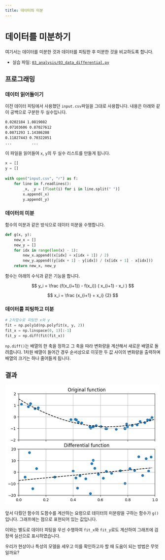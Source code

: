 ```yaml
---
title: 데이터의 미분
---
```


# 데이터를 미분하기

여기서는 데이터를 미분한 것과 데이터를 피팅한 후 미분한 것을 비교하도록 합니다.

- 실습 파일: [`03_analysis/03_data_differential.py`](https://github.com/CNU-Computer-Physics/Example-and-Practice/blob/main/03_analysis/03_data_differential.py)

## 프로그래밍

### 데이터 읽어들이기

이전 데이터 피팅에서 사용했던 `input.csv`파일을 그대로 사용합니다. 내용은 아래와 같이 공백으로 구분한 두 실수입니다.

```txt
0.0202184 1.0819082
0.07103606 0.87027612
0.0871293 1.14386208
0.11827443 0.70322051
...         ...
```

이 파일을 읽어들여 `x`, `y`의 두 실수 리스트를 만들게 됩니다.

```python
x = []
y = []

with open("input.csv", "r") as f:
    for line in f.readlines():
        _x, _y = [float(i) for i in line.split(" ")]
        x.append(_x)
        y.append(_y)
```

### 데이터의 미분

함수의 미분과 같은 방식으로 데이터 미분을 수행합니다.

```python
def g(x, y):
    new_x = []
    new_y = []
    for idx in range(len(x) - 1):
        new_x.append((x[idx] + x[idx + 1]) / 2)
        new_y.append((y[idx + 1] - y[idx]) / (x[idx + 1] - x[idx]))
    return new_x, new_y
```

함수는 아래의 수식과 같은 기능을 합니다.

$$ y_i = \frac {f(x_{i+1}) - f(x_i)} { x_{i+1} - x_i } $$

$$ x_i = \frac {x_{i+1} + x_i} {2} $$

### 데이터를 피팅하고 미분

```python
# 2차함수로 피팅한 x와 y
fit = np.poly1d(np.polyfit(x, y, 2))
fit_x = np.linspace(0, 1)[:-1]
fit_y = np.diff(fit(fit_x))
```

`np.diff()`는 배열의 한 축을 정하고 그 축을 따라 변화량을 계산해서 새로운 배열로 돌려줍니다. 1차원 배열이 들어간 경우 순서상으로 이웃한 두 값 사이의 변화량을 출력하며 배열의 크기는 하나 줄어들게 됩니다.

## 결과

![코드 결과](assets/data_differential_1.png)

앞서 다뤘던 함수의 도함수를 계산하는 요령으로 데이터의 미분량을 구하는 함수가 `g()`입니다. 그래프에는 점으로 표현되어 있는 값입니다.

이와는 별도로 데이터 피팅을 우선 수행하여 `fit_x`와 `fit_y`로도 계산하여 그래프에 검정색 실선으로 표시하였습니다.

우리가 현상이나 특성의 모델을 세우고 이를 확인하고자 할 때 도움이 되는 방법은 무엇일까요?
